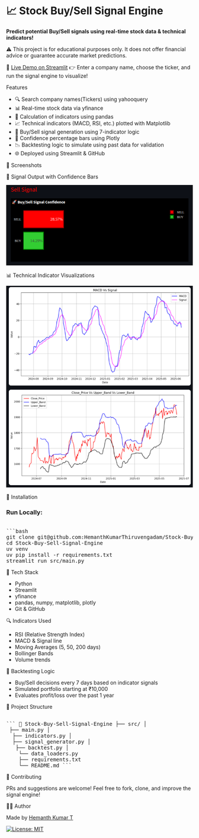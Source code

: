 # 📈 Stock Buy/Sell Signal Engine
**Predict potential Buy/Sell signals using real-time stock data & technical indicators!**

⚠️ This project is for educational purposes only. It does not offer financial advice or guarantee accurate market predictions.

🚀 [Live Demo on Streamlit](https://stock-buy-sell-signal-engine.streamlit.app/)
👉 Enter a company name, choose the ticker, and run the signal engine to visualize!

Features

- 🔍 Search company names(Tickers) using yahooquery
- 📊 Real-time stock data via yfinance  
- 🧮 Calculation of indicators using pandas
- 📈 Technical indicators (MACD, RSI, etc.) plotted with Matplotlib 
- 🧠 Buy/Sell signal generation using 7-indicator logic  
- 🎯 Confidence percentage bars using Plotly
- 📉 Backtesting logic to simulate using past data for validation
- 🌐 Deployed using Streamlit & GitHub

📸 Screenshots

📸 Signal Output with Confidence Bars  

![Buy_Sell Signal](src/images/buy_sell_signal.png)

📊 Technical Indicator Visualizations


![Graphs](src/images/graphs.png)

🔧 Installation

### Run Locally:
<pre lang="markdown"> 
```bash
git clone git@github.com:HemanthKumarThiruvengadam/Stock-Buy-Sell-Signal-Engine.git
cd Stock-Buy-Sell-Signal-Engine
uv venv
uv pip install -r requirements.txt
streamlit run src/main.py
</pre>

🧠 Tech Stack

- Python
- Streamlit
- yfinance
- pandas, numpy, matplotlib, plotly
- Git & GitHub

🔍 Indicators Used

- RSI (Relative Strength Index)
- MACD & Signal line
- Moving Averages (5, 50, 200 days)
- Bollinger Bands
- Volume trends

🧪 Backtesting Logic

- Buy/Sell decisions every 7 days based on indicator signals
- Simulated portfolio starting at ₹10,000
- Evaluates profit/loss over the past 1 year

📁 Project Structure

<pre lang="markdown"> 
``` 📁 Stock-Buy-Sell-Signal-Engine ├── src/ │
 ├── main.py │
  ├── indicators.py │ 
  ├── signal_generator.py │
   ├── backtest.py │
    └── data_loaders.py 
    ├── requirements.txt 
    └── README.md ``` </pre>

🤝 Contributing

PRs and suggestions are welcome! Feel free to fork, clone, and improve the signal engine!

🧑‍💻 Author

Made by [Hemanth Kumar T](https://github.com/HemanthKumarThiruvengadam)

[![License: MIT](https://img.shields.io/badge/License-MIT-yellow.svg)](LICENSE)




